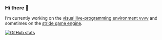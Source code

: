 ### Hi there 👋
I’m currently working on the [visual live-programming environment vvvv](https://visualprogramming.net/) and sometimes on the [stride game engine](https://www.stride3d.net).

[![GitHub stats](https://github-readme-stats.vercel.app/api?username=tebjan&show_icons=true&theme=dark)](https://github.com/anuraghazra/github-readme-stats)

<!--
**tebjan/tebjan** is a ✨ _special_ ✨ repository because its `README.md` (this file) appears on your GitHub profile.

Here are some ideas to get you started:

- 🔭 I’m currently working on ...
- 🌱 I’m currently learning ...
- 👯 I’m looking to collaborate on ...
- 🤔 I’m looking for help with ...
- 💬 Ask me about ...
- 📫 How to reach me: ...
- 😄 Pronouns: ...
- ⚡ Fun fact: ...
-->
